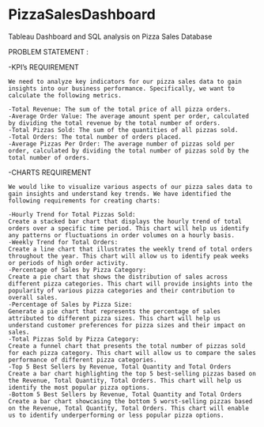 # PizzaSalesDashboard
Tableau Dashboard and SQL analysis on Pizza Sales Database

PROBLEM STATEMENT :

  -KPI’s REQUIREMENT

    We need to analyze key indicators for our pizza sales data to gain insights into our business performance. Specifically, we want to calculate the following metrics.
  
    -Total Revenue: The sum of the total price of all pizza orders.
    -Average Order Value: The average amount spent per order, calculated by dividing the total revenue by the total number of orders.
    -Total Pizzas Sold: The sum of the quantities of all pizzas sold.
    -Total Orders: The total number of orders placed.
    -Average Pizzas Per Order: The average number of pizzas sold per order, calculated by dividing the total number of pizzas sold by the total number of orders.

  -CHARTS REQUIREMENT
  
    We would like to visualize various aspects of our pizza sales data to gain insights and understand key trends. We have identified the following requirements for creating charts:
    
    -Hourly Trend for Total Pizzas Sold:
    Create a stacked bar chart that displays the hourly trend of total orders over a specific time period. This chart will help us identify any patterns or fluctuations in order volumes on a hourly basis.
    -Weekly Trend for Total Orders:
    Create a line chart that illustrates the weekly trend of total orders throughout the year. This chart will allow us to identify peak weeks or periods of high order activity.
    -Percentage of Sales by Pizza Category:
    Create a pie chart that shows the distribution of sales across different pizza categories. This chart will provide insights into the popularity of various pizza categories and their contribution to overall sales.
    -Percentage of Sales by Pizza Size:
    Generate a pie chart that represents the percentage of sales attributed to different pizza sizes. This chart will help us understand customer preferences for pizza sizes and their impact on sales.
    -Total Pizzas Sold by Pizza Category:
    Create a funnel chart that presents the total number of pizzas sold for each pizza category. This chart will allow us to compare the sales performance of different pizza categories.
    -Top 5 Best Sellers by Revenue, Total Quantity and Total Orders
    Create a bar chart highlighting the top 5 best-selling pizzas based on the Revenue, Total Quantity, Total Orders. This chart will help us identify the most popular pizza options.
    -Bottom 5 Best Sellers by Revenue, Total Quantity and Total Orders
    Create a bar chart showcasing the bottom 5 worst-selling pizzas based on the Revenue, Total Quantity, Total Orders. This chart will enable us to identify underperforming or less popular pizza options.


